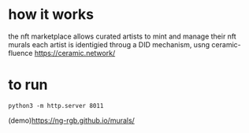 # how it works
the nft marketplace allows curated artists to mint and manage their nft murals
each artist  is identigied throug a DID mechanism, usng ceramic- fluence
https://ceramic.network/


# to run
```
python3 -m http.server 8011
```

(demo)<https://ng-rgb.github.io/murals/>

